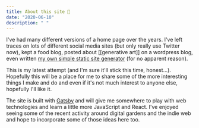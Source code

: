 ```yaml
---
title: About this site 🏡
date: "2020-06-10"
description: " "
---
```


I've had many different versions of a home page over the years. I've left traces on lots of different social media sites (but only really use Twitter now), kept a food blog, posted about [[generative art]] on a wordpress blog, even written [my own simple static site generator](https://github.com/justinpinkney/sissigen) (for no apparent reason).

This is my latest attempt (and I'm sure it'll stick this time, honest...). Hopefully this will be a place for me to share some of the more interesting things I make and do and even if it's not much interest to anyone else, hopefully I'll like it.

The site is built with [Gatsby](https://www.gatsbyjs.org/) and will give me somewhere to play with web technologies and learn a little more JavaScript and React. I've enjoyed seeing some of the recent activity around digital gardens and the indie web and hope to incorporate some of those ideas here too.